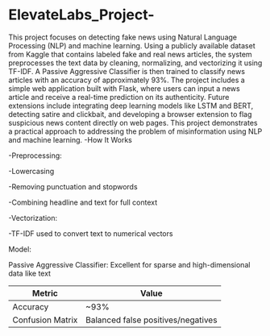 # ElevateLabs_Project-
This project focuses on detecting fake news using Natural Language Processing (NLP) and machine learning. Using a publicly available dataset from Kaggle that contains labeled fake and real news articles, the system preprocesses the text data by cleaning, normalizing, and vectorizing it using TF-IDF. A Passive Aggressive Classifier is then trained to classify news articles with an accuracy of approximately 93%. The project includes a simple web application built with Flask, where users can input a news article and receive a real-time prediction on its authenticity. Future extensions include integrating deep learning models like LSTM and BERT, detecting satire and clickbait, and developing a browser extension to flag suspicious news content directly on web pages. This project demonstrates a practical approach to addressing the problem of misinformation using NLP and machine learning.
-How It Works

-Preprocessing:

-Lowercasing

-Removing punctuation and stopwords

-Combining headline and text for full context

-Vectorization:

-TF-IDF used to convert text to numerical vectors

Model:

Passive Aggressive Classifier: Excellent for sparse and high-dimensional data like text

| Metric           | Value                              |
| ---------------- | ---------------------------------- |
| Accuracy         | \~93%                              |
| Confusion Matrix | Balanced false positives/negatives |
